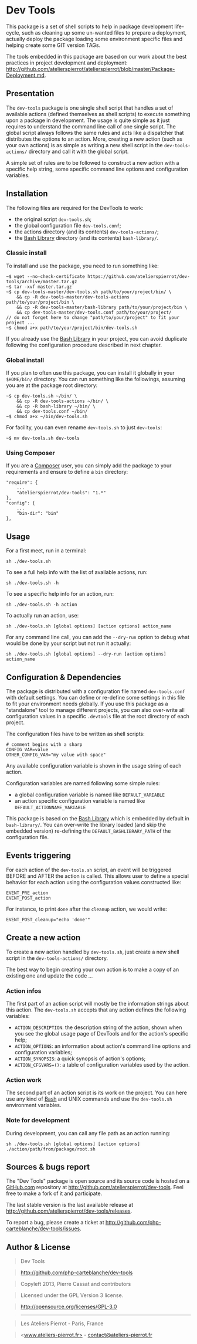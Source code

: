 Dev Tools
=========

This package is a set of shell scripts to help in package development life-cycle, such as cleaning
up some un-wanted files to prepare a deployment, actually deploy the package loading some
environment specific files and helping create some GIT version TAGs.

The tools embedded in this package are based on our work about the best practices in project
development and deployment: <http://github.com/atelierspierrot/atelierspierrot/blob/master/Package-Deployment.md>.


## Presentation

The `dev-tools` package is one single shell script that handles a set of available actions
(defined themselves as shell scripts) to execute something upon a package in development. The usage is
quite simple as it just requires to understand the command line call of one single script.
The global script always follows the same rules and acts like a dispatcher that distributes the
options to an action. More, creating a new action (such as your own actions) is as simple
as writing a new shell script in the `dev-tools-actions/` directory and call it with the global
script.

A simple set of rules are to be followed to construct a new action with a specific help string,
some specific command line options and configuration variables.


## Installation

The following files are required for the DevTools to work:

-   the original script `dev-tools.sh`;
-   the global configuration file `dev-tools.conf`;
-   the actions directory (and its contents) `dev-tools-actions/`;
-   the [Bash Library](https://github.com/atelierspierrot/bash-library) directory
    (and its contents) `bash-library/`.

### Classic install

To install and use the package, you need to run something like:

    ~$ wget --no-check-certificate https://github.com/atelierspierrot/dev-tools/archive/master.tar.gz
    ~$ tar -xvf master.tar.gz
    ~$ cp dev-tools-master/dev-tools.sh path/to/your/project/bin/ \
        && cp -R dev-tools-master/dev-tools-actions path/to/your/project/bin \
        && cp -R dev-tools-master/bash-library path/to/your/project/bin \
        && cp dev-tools-master/dev-tools.conf path/to/your/project/
    // do not forget here to change "path/to/your/project" to fit your project ...
    ~$ chmod a+x path/to/your/project/bin/dev-tools.sh

If you already use the [Bash Library](https://github.com/atelierspierrot/bash-library) in your
project, you can avoid duplicate following the configuration procedure described in next chapter.

### Global install

If you plan to often use this package, you can install it globally in your `$HOME/bin/` directory.
You can run something like the followings, assuming you are at the package root directory:

    ~$ cp dev-tools.sh ~/bin/ \
        && cp -R dev-tools-actions ~/bin/ \
        && cp -R bash-library ~/bin/ \
        && cp dev-tools.conf ~/bin/
    ~$ chmod a+x ~/bin/dev-tools.sh

For facility, you can even rename `dev-tools.sh` to just `dev-tools`:

    ~$ mv dev-tools.sh dev-tools

### Using Composer

If you are a [Composer](http://getcomposer.org) user, you can simply add the package to your
requirements and ensure to define a `bin` directory:

    "require": {
        ...
        "atelierspierrot/dev-tools": "1.*"
    },
    "config": {
        ...
        "bin-dir": "bin"
    },


## Usage

For a first meet, run in a terminal:

    sh ./dev-tools.sh

To see a full help info with the list of available actions, run:

    sh ./dev-tools.sh -h

To see a specific help info for an action, run:

    sh ./dev-tools.sh -h action

To actually run an action, use:

    sh ./dev-tools.sh [global options] [action options] action_name

For any command line call, you can add the `--dry-run` option to debug what would be done
by your script but not run it actually:

    sh ./dev-tools.sh [global options] --dry-run [action options] action_name


## Configuration & Dependencies

The package is distributed with a configuration file named `dev-tools.conf` with default settings.
You can define or re-define some settings in this file to fit your environment needs globally.
If you use this package as a "standalone" tool to manage different projects, you can also
over-write all configuration values in a specific `.devtools` file at the root directory
of each project.

The configuration files have to be written as shell scripts:

    # comment begins with a sharp
    CONFIG_VAR=value
    OTHER_CONFIG_VAR="my value with space"

Any available configuration variable is shown in the usage string of each action.

Configuration variables are named following some simple rules:

-   a global configuration variable is named like `DEFAULT_VARIABLE`
-   an action specific configuration variable is named like `DEFAULT_ACTIONNAME_VARIABLE`

This package is based on the [Bash Library](https://github.com/atelierspierrot/bash-library)
which is embedded by default in `bash-library/`. You can over-write the library loaded
(and skip the embedded version) re-defining the `DEFAULT_BASHLIBRARY_PATH` of the
configuration file.


## Events triggering

For each action of the `dev-tools.sh` script, an event will be triggered BEFORE and AFTER the
action is called. This allows user to define a special behavior for each action using the
configuration values constructed like:

    EVENT_PRE_action
    EVENT_POST_action

For instance, to print `done` after the `cleanup` action, we would write:

    EVENT_POST_cleanup="echo 'done'"


## Create a new action

To create a new action handled by `dev-tools.sh`, just create a new shell script in the
`dev-tools-actions/` directory.

The best way to begin creating your own action is to make a copy of an existing one and
update the code ...

### Action infos

The first part of an action script will mostly be the information strings about this action.
The `dev-tools.sh` accepts that any action defines the following variables:

-   `ACTION_DESCRIPTION`: the description string of the action, shown when you see the global
    usage page of DevTools and for the action's specific help;
-   `ACTION_OPTIONS`: an information about action's command line options and configuration
    variables;
-   `ACTION_SYNOPSIS`: a quick synopsis of action's options;
-   `ACTION_CFGVARS=()`: a table of configuration variables used by the action.

### Action work

The second part of an action script is its work on the project. You can here use any kind of
[Bash](http://en.wikipedia.org/wiki/Bash_%28Unix_shell%29) and UNIX commands and use the 
`dev-tools.sh` environment variables.

### Note for development

During development, you can call any file path as an action running:

    sh ./dev-tools.sh [global options] [action options] ./action/path/from/package/root.sh


## Sources & bugs report

The "Dev Tools" package is open source and its source code is hosted on a [GitHub.com](http://github.com)
repository at <http://github.com/atelierspierrot/dev-tools>. Feel free to make a fork of it and participate.

The last stable version is the last available release at <http://github.com/atelierspierrot/dev-tools/releases>.

To report a bug, please create a ticket at <http://github.com/php-carteblanche/dev-tools/issues>.


## Author & License

>    Dev Tools

>    http://github.com/php-carteblanche/dev-tools

>    Copyleft 2013, Pierre Cassat and contributors

>    Licensed under the GPL Version 3 license.

>    http://opensource.org/licenses/GPL-3.0

>    ----

>    Les Ateliers Pierrot - Paris, France

>    <www.ateliers-pierrot.fr> - <contact@ateliers-pierrot.fr>
